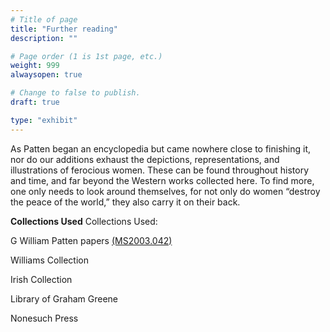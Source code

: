 ```yaml
---
# Title of page
title: "Further reading"
description: ""

# Page order (1 is 1st page, etc.)
weight: 999
alwaysopen: true

# Change to false to publish.
draft: true

type: "exhibit"
---
```


As Patten began an encyclopedia but came nowhere close to finishing it, nor do our additions exhaust the depictions, representations, and illustrations of ferocious women. These can be found throughout history and time, and far beyond the Western works collected here. To find more, one only needs to look around themselves, for not only do women “destroy the peace of the world,” they also carry it on their back.

__Collections Used__
Collections Used: 

G William Patten papers [(MS2003.042)](https://bc-primo.hosted.exlibrisgroup.com/permalink/f/1jdnfk3/ALMA-BC21323320790001021)  

Williams Collection

Irish Collection

Library of Graham Greene

Nonesuch Press